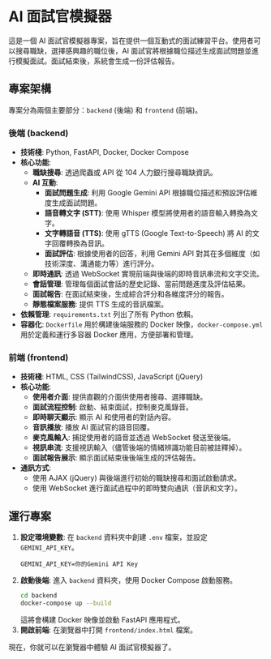 # AI 面試官模擬器

這是一個 AI 面試官模擬器專案，旨在提供一個互動式的面試練習平台。使用者可以搜尋職缺，選擇感興趣的職位後，AI 面試官將根據職位描述生成面試問題並進行模擬面試。面試結束後，系統會生成一份評估報告。

## 專案架構

專案分為兩個主要部分：`backend` (後端) 和 `frontend` (前端)。

### 後端 (backend)

-   **技術棧**: Python, FastAPI, Docker, Docker Compose
-   **核心功能**:
    -   **職缺搜尋**: 透過爬蟲或 API 從 104 人力銀行搜尋職缺資訊。
    -   **AI 互動**:
        -   **面試問題生成**: 利用 Google Gemini API 根據職位描述和預設評估維度生成面試問題。
        -   **語音轉文字 (STT)**: 使用 Whisper 模型將使用者的語音輸入轉換為文字。
        -   **文字轉語音 (TTS)**: 使用 gTTS (Google Text-to-Speech) 將 AI 的文字回覆轉換為音訊。
        -   **面試評估**: 根據使用者的回答，利用 Gemini API 對其在多個維度（如技術深度、溝通能力等）進行評分。
    -   **即時通訊**: 透過 WebSocket 實現前端與後端的即時音訊串流和文字交流。
    -   **會話管理**: 管理每個面試會話的歷史記錄、當前問題進度及評估結果。
    -   **面試報告**: 在面試結束後，生成綜合評分和各維度評分的報告。
    -   **靜態檔案服務**: 提供 TTS 生成的音訊檔案。
-   **依賴管理**: `requirements.txt` 列出了所有 Python 依賴。
-   **容器化**: `Dockerfile` 用於構建後端服務的 Docker 映像，`docker-compose.yml` 用於定義和運行多容器 Docker 應用，方便部署和管理。

### 前端 (frontend)

-   **技術棧**: HTML, CSS (TailwindCSS), JavaScript (jQuery)
-   **核心功能**:
    -   **使用者介面**: 提供直觀的介面供使用者搜尋、選擇職缺。
    -   **面試流程控制**: 啟動、結束面試，控制麥克風錄音。
    -   **即時聊天顯示**: 顯示 AI 和使用者的對話內容。
    -   **音訊播放**: 播放 AI 面試官的語音回覆。
    -   **麥克風輸入**: 捕捉使用者的語音並透過 WebSocket 發送至後端。
    -   **視訊串流**: 支援視訊輸入（儘管後端的情緒辨識功能目前被註釋掉）。
    -   **面試報告展示**: 顯示面試結束後後端生成的評估報告。
-   **通訊方式**:
    -   使用 AJAX (jQuery) 與後端進行初始的職缺搜尋和面試啟動請求。
    -   使用 WebSocket 進行面試過程中的即時雙向通訊（音訊和文字）。

## 運行專案

1.  **設定環境變數**: 在 `backend` 資料夾中創建 `.env` 檔案，並設定 `GEMINI_API_KEY`。
    ```
    GEMINI_API_KEY=你的Gemini API Key
    ```
2.  **啟動後端**: 進入 `backend` 資料夾，使用 Docker Compose 啟動服務。
    ```bash
    cd backend
    docker-compose up --build
    ```
    這將會構建 Docker 映像並啟動 FastAPI 應用程式。
3.  **開啟前端**: 在瀏覽器中打開 `frontend/index.html` 檔案。

現在，你就可以在瀏覽器中體驗 AI 面試官模擬器了。
